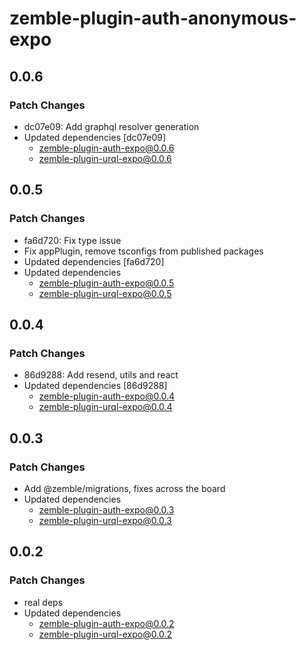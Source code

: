 # zemble-plugin-auth-anonymous-expo

## 0.0.6

### Patch Changes

- dc07e09: Add graphql resolver generation
- Updated dependencies [dc07e09]
  - zemble-plugin-auth-expo@0.0.6
  - zemble-plugin-urql-expo@0.0.6

## 0.0.5

### Patch Changes

- fa6d720: Fix type issue
- Fix appPlugin, remove tsconfigs from published packages
- Updated dependencies [fa6d720]
- Updated dependencies
  - zemble-plugin-auth-expo@0.0.5
  - zemble-plugin-urql-expo@0.0.5

## 0.0.4

### Patch Changes

- 86d9288: Add resend, utils and react
- Updated dependencies [86d9288]
  - zemble-plugin-auth-expo@0.0.4
  - zemble-plugin-urql-expo@0.0.4

## 0.0.3

### Patch Changes

- Add @zemble/migrations, fixes across the board
- Updated dependencies
  - zemble-plugin-auth-expo@0.0.3
  - zemble-plugin-urql-expo@0.0.3

## 0.0.2

### Patch Changes

- real deps
- Updated dependencies
  - zemble-plugin-auth-expo@0.0.2
  - zemble-plugin-urql-expo@0.0.2
